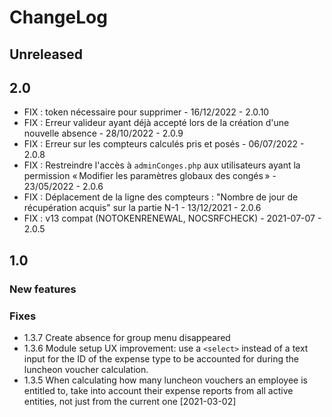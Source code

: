 # ChangeLog

## Unreleased

## 2.0

- FIX : token nécessaire pour supprimer - 16/12/2022 - 2.0.10
- FIX : Erreur valideur ayant déjà accepté lors de la création d'une nouvelle absence  - 28/10/2022 - 2.0.9
- FIX : Erreur sur les compteurs calculés pris et posés  - 06/07/2022 - 2.0.8
- FIX : Restreindre l'accès à `adminConges.php` aux utilisateurs ayant la permission « Modifier les paramètres globaux des congés » - 23/05/2022 - 2.0.6
- FIX : Déplacement de la ligne des compteurs : "Nombre de jour de récupération acquis" sur la partie N-1 - 13/12/2021 - 2.0.6
- FIX : v13 compat (NOTOKENRENEWAL, NOCSRFCHECK) - 2021-07-07 - 2.0.5

## 1.0

### New features

### Fixes

 - 1.3.7 Create absence for group menu disappeared
 - 1.3.6 Module setup UX improvement: use a `<select>` instead of a text input
   for the ID of the expense type to be accounted for during the luncheon voucher
   calculation.
 - 1.3.5 When calculating how many luncheon vouchers an employee is entitled to,
   take into account their expense reports from all active entities, not
   just from the current one [2021-03-02]
